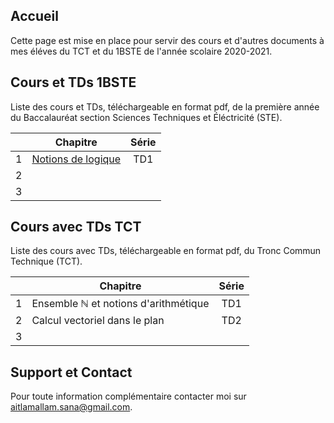 ## Accueil

Cette page est mise en place pour servir des cours et d'autres documents à mes éléves du TCT et du 1BSTE de l'année scolaire 2020-2021.

## Cours et TDs 1BSTE

Liste des cours et TDs, téléchargeable en format pdf, de la première année du Baccalauréat section Sciences Techniques et Éléctricité (STE).

|    | Chapitre                                           | Série                     |
|:--:|----------------------------------------------------|:-------------------------:|
| 1  | [Notions de logique](pdfs/1STE/Chap1.pdf)          | TD1                       |
| 2  |                                                    |                           |
| 3  |                                                    |                           |


## Cours avec TDs TCT

Liste des cours avec TDs, téléchargeable en format pdf, du Tronc Commun Technique (TCT).

|    | Chapitre                                                                 | Série                     |
|:--:|--------------------------------------------------------------------------|:-------------------------:|
| 1  | Ensemble $\mathbb{N}$ et notions d'arithmétique                          | TD1                       |
| 2  | Calcul vectoriel dans le plan                                            | TD2                       |
| 3  |                                                                          |                           |


## Support et Contact

Pour toute information complémentaire contacter moi sur [aitlamallam.sana@gmail.com](mailto:aitlamallam.sana@gmail.com).
